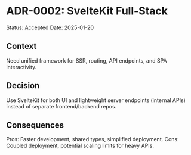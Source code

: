 # ADR-0002: SvelteKit Full-Stack

Status: Accepted
Date: 2025-01-20

## Context
Need unified framework for SSR, routing, API endpoints, and SPA interactivity.

## Decision
Use SvelteKit for both UI and lightweight server endpoints (internal APIs) instead of separate frontend/backend repos.

## Consequences
Pros: Faster development, shared types, simplified deployment. Cons: Coupled deployment, potential scaling limits for heavy APIs.
